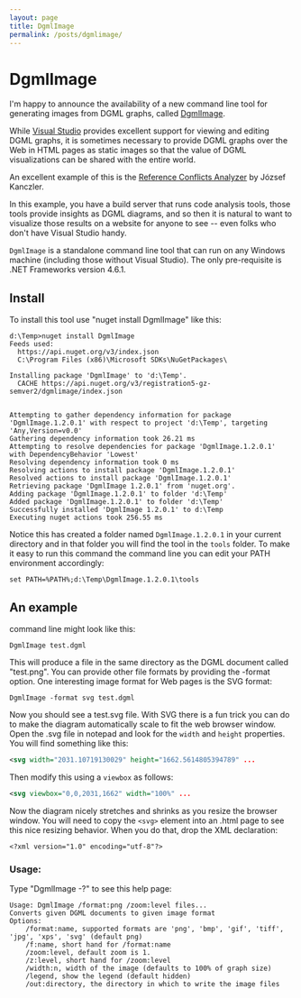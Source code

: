 ```yaml
---
layout: page
title: DgmlImage
permalink: /posts/dgmlimage/
---
```


# DgmlImage

I'm happy to announce the availability of a new command line tool for generating images from DGML
graphs, called [DgmlImage](https://www.nuget.org/packages/DgmlImage/).

While [Visual Studio](https://visualstudio.microsoft.com/downloads/) provides excellent support for
viewing and editing DGML graphs, it is sometimes necessary to provide DGML graphs over the Web in
HTML pages as static images so that the value of DGML visualizations can be shared with the entire
world.

An excellent example of this is the [Reference Conflicts
Analyzer](https://marketplace.visualstudio.com/items?itemName=Dealogic.reference-conflicts-analyzer-azure-devops-task)
by József Kanczler.

In this example, you have a build server that runs code analysis tools, those tools provide insights
as DGML diagrams, and so then it is natural to want to visualize those results on a website for
anyone to see -- even folks who don't have Visual Studio handy.

`DgmlImage` is a standalone command line tool that can run on any Windows machine (including those
without Visual Studio).  The only pre-requisite is .NET Frameworks version 4.6.1.

## Install

To install this tool use "nuget install DgmlImage" like this:

```
d:\Temp>nuget install DgmlImage
Feeds used:
  https://api.nuget.org/v3/index.json
  C:\Program Files (x86)\Microsoft SDKs\NuGetPackages\

Installing package 'DgmlImage' to 'd:\Temp'.
  CACHE https://api.nuget.org/v3/registration5-gz-semver2/dgmlimage/index.json


Attempting to gather dependency information for package 'DgmlImage.1.2.0.1' with respect to project 'd:\Temp', targeting 'Any,Version=v0.0'
Gathering dependency information took 26.21 ms
Attempting to resolve dependencies for package 'DgmlImage.1.2.0.1' with DependencyBehavior 'Lowest'
Resolving dependency information took 0 ms
Resolving actions to install package 'DgmlImage.1.2.0.1'
Resolved actions to install package 'DgmlImage.1.2.0.1'
Retrieving package 'DgmlImage 1.2.0.1' from 'nuget.org'.
Adding package 'DgmlImage.1.2.0.1' to folder 'd:\Temp'
Added package 'DgmlImage.1.2.0.1' to folder 'd:\Temp'
Successfully installed 'DgmlImage 1.2.0.1' to d:\Temp
Executing nuget actions took 256.55 ms
```

Notice this has created a folder named `DgmlImage.1.2.0.1` in your current directory and in that
folder you will find the tool in the `tools` folder.  To make it easy to run this command the
command line you can edit your PATH environment accordingly:

```
set PATH=%PATH%;d:\Temp\DgmlImage.1.2.0.1\tools
```

## An example

command line might look like this:

```
DgmlImage test.dgml
```

This will produce a file in the same directory as the DGML document called "test.png".  You can
provide other file formats by providing the -format option.  One interesting image format for Web
pages is the SVG format:

```
DgmlImage -format svg test.dgml
```

Now you should see a test.svg file.  With SVG there is a fun trick you can do to make the diagram
automatically scale to fit the web browser window.  Open the .svg file in notepad and look for the
`width` and `height` properties.  You will find something like this:

```xml
<svg width="2031.10719130029" height="1662.5614805394789" ...
```

Then modify this using a `viewbox` as follows:

```xml
<svg viewbox="0,0,2031,1662" width="100%" ...
```

Now the diagram nicely stretches and shrinks as you resize the browser window.  You will need to
copy the `<svg>` element into an .html page to see this nice resizing behavior.  When you do that,
drop the XML declaration:

```
<?xml version="1.0" encoding="utf-8"?>
```

### Usage:

Type "DgmlImage -?" to see this help page:

```
Usage: DgmlImage /format:png /zoom:level files...
Converts given DGML documents to given image format
Options:
    /format:name, supported formats are 'png', 'bmp', 'gif', 'tiff', 'jpg', 'xps', 'svg' (default png)
    /f:name, short hand for /format:name
    /zoom:level, default zoom is 1.
    /z:level, short hand for /zoom:level
    /width:n, width of the image (defaults to 100% of graph size)
    /legend, show the legend (default hidden)
    /out:directory, the directory in which to write the image files
```
